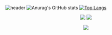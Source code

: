 ![header](https://capsule-render.vercel.app/api?type=venom&height=200&text=Song-Dyong&fontSize=70&color=0:8871e5,100:b678c4&stroke=b678c4)
![Anurag's GitHub stats](https://github-readme-stats.vercel.app/api?username=song-dyong&show_icons=true&theme=tokyonight)
[![Top Langs](https://github-readme-stats.vercel.app/api/top-langs/?username=Song-dyong)](https://github.com/anuraghazra/github-readme-stats)
<div align=center>

  
  <p>
    <img src="https://img.shields.io/badge/java-%23ED8B00.svg?style=for-the-badge&logo=openjdk&logoColor=white">
    <img src="https://img.shields.io/badge/spring-%236DB33F.svg?style=for-the-badge&logo=spring&logoColor=white">
  </p>
  <p>
    <img src="https://img.shields.io/badge/React-61DAFB?style=flat-square&logo=React&logoColor=black"/>
  </p>
</div>

<!--
**Song-dyong/Song-dyong** is a ✨ _special_ ✨ repository because its `README.md` (this file) appears on your GitHub profile.



Here are some ideas to get you started:

- 🔭 I’m currently working on ...
- 🌱 I’m currently learning ...
- 👯 I’m looking to collaborate on ...
- 🤔 I’m looking for help with ...
- 💬 Ask me about ...
- 📫 How to reach me: ...
- 😄 Pronouns: ...
- ⚡ Fun fact: ...
-->
